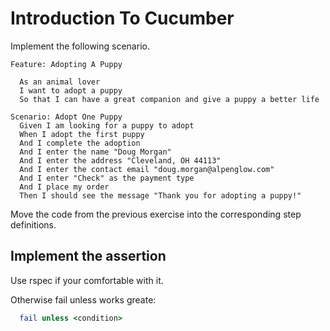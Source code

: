 # Introduction To Cucumber


Implement the following scenario.

```gherkin
Feature: Adopting A Puppy

  As an animal lover
  I want to adopt a puppy
  So that I can have a great companion and give a puppy a better life

Scenario: Adopt One Puppy
  Given I am looking for a puppy to adopt
  When I adopt the first puppy
  And I complete the adoption
  And I enter the name "Doug Morgan"
  And I enter the address "Cleveland, OH 44113"
  And I enter the contact email "doug.morgan@alpenglow.com"
  And I enter "Check" as the payment type
  And I place my order
  Then I should see the message "Thank you for adopting a puppy!"
```

Move the code from the previous exercise into the corresponding step definitions.

## Implement the assertion

Use rspec if your comfortable with it.

Otherwise fail unless works greate:

```ruby
  fail unless <condition>
```
